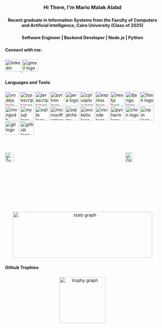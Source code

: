 <h3 align="center">Hi There, I'm Mario Malak Alabd</h3>

###

<h4 align="center">Recent graduate in Information Systems from the Faculty of Computers and Artificial Intelligence, Cairo University (Class of 2025)</h4>

###

<h4 align="center">Software Engineer | Backend Developer | Node.js | Python</h4>

###

<h4 align="left">Connect with me:</h4>

###

<div align="left">
  <a href="https://www.linkedin.com/in/mario-alabd-1a6467221/" target="_blank">
    <img src="https://raw.githubusercontent.com/maurodesouza/profile-readme-generator/master/src/assets/icons/social/linkedin/default.svg" width="52" height="40" alt="linkedin logo"  />
  </a>
  <a href="mailto:marioalabd611@gmail.com" target="_blank">
    <img src="https://raw.githubusercontent.com/maurodesouza/profile-readme-generator/master/src/assets/icons/social/gmail/default.svg" width="52" height="40" alt="gmail logo"  />
  </a>
</div>

###

<h4 align="left">Languages and Tools:</h4>

###

<div align="left">
  <img src="https://cdn.jsdelivr.net/gh/devicons/devicon/icons/nodejs/nodejs-original.svg" height="45" alt="nodejs logo" width="45" />
  
  <img src="https://cdn.jsdelivr.net/gh/devicons/devicon/icons/typescript/typescript-original.svg" height="45" alt="typescript logo"  width="45"/>
  
  <img src="https://cdn.jsdelivr.net/gh/devicons/devicon/icons/javascript/javascript-original.svg" height="45" alt="javascript logo" width="45" />
  
  <img src="https://cdn.jsdelivr.net/gh/devicons/devicon/icons/python/python-original.svg" height="45" alt="python logo" width="45" />
  
  <img src="https://cdn.jsdelivr.net/gh/devicons/devicon/icons/java/java-original.svg" height="45" alt="java logo"  width="45"/>
  
  <img src="https://cdn.jsdelivr.net/gh/devicons/devicon/icons/cplusplus/cplusplus-original.svg" height="45" alt="cplusplus logo" width="45" />
  
  <img src="https://cdn.jsdelivr.net/gh/devicons/devicon/icons/express/express-original.svg" height="45" alt="express logo" width="45" />
  
  <img src="https://cdn.jsdelivr.net/gh/devicons/devicon/icons/nestjs/nestjs-original.svg" height="45" alt="nestjs logo" width="45" />
  
  <img src="https://cdn.jsdelivr.net/gh/devicons/devicon/icons/django/django-plain.svg" height="45" alt="django logo" width="45" />
  
  <img src="https://cdn.jsdelivr.net/gh/devicons/devicon/icons/flask/flask-original.svg" height="45" alt="flask logo" width="45" />
  
  <img src="https://cdn.jsdelivr.net/gh/devicons/devicon/icons/mongodb/mongodb-original.svg" height="45" alt="mongodb logo" width="45" />
  
  <img src="https://cdn.jsdelivr.net/gh/devicons/devicon/icons/mysql/mysql-original.svg" height="45" alt="mysql logo" width="45" />
  
  <img src="https://cdn.jsdelivr.net/gh/devicons/devicon/icons/sqlite/sqlite-original.svg" height="45" alt="sqlite logo" width="45" />
  
  <img src="https://cdn.jsdelivr.net/gh/devicons/devicon/icons/microsoftsqlserver/microsoftsqlserver-plain.svg" height="45" alt="microsoftsqlserver logo" width="45" />
  
  <img src="https://cdn.jsdelivr.net/gh/devicons/devicon/icons/sqlalchemy/sqlalchemy-original.svg" height="45" alt="sqlalchemy logo" width="45" />
  
  <img src="https://cdn.jsdelivr.net/gh/devicons/devicon/icons/socketio/socketio-original.svg" height="45" alt="socketio logo" width="45" />
  
  <img src="https://cdn.jsdelivr.net/gh/devicons/devicon/icons/vscode/vscode-original.svg" height="45" alt="vscode logo" width="45" />
  
  <img src="https://cdn.jsdelivr.net/gh/devicons/devicon/icons/pycharm/pycharm-original.svg" height="45" alt="pycharm logo" width="45" />
  
  <img src="https://cdn.jsdelivr.net/gh/devicons/devicon/icons/clion/clion-original.svg" height="45" alt="clion logo" width="45" />
  
  <img src="https://cdn.jsdelivr.net/gh/devicons/devicon/icons/npm/npm-original-wordmark.svg" height="45" alt="npm logo" width="45" />
  
  <img src="https://cdn.jsdelivr.net/gh/devicons/devicon/icons/git/git-original.svg" height="45" alt="git logo" width="45" />
  
  <img src="https://cdn.jsdelivr.net/gh/devicons/devicon/icons/github/github-original.svg" height="45" alt="github logo" width="45" />
</div>

###

<br clear="both">

<div align="left" style="display: flex; justify-content: space-between; gap: 10px;">

  <img 
    src="https://github-readme-stats.vercel.app/api/top-langs?username=mariomalak1&locale=en&hide_title=false&layout=compact&card_width=320&langs_count=4&theme=dracula&hide_border=false" 
    alt="Top Languages" 
    style="width: 47%; height: auto;" 
  />

  <img 
    src="https://streak-stats.demolab.com?user=mariomalak1&locale=en&mode=weekly&theme=dracula&hide_border=false&border_radius=5" 
    alt="GitHub Streak" 
    style="width: 47%; height: auto;" 
  />

</div>



###

<br clear="both">

<div align="center">
  <img src="https://github-readme-stats.vercel.app/api?username=mariomalak1&hide_title=false&hide_rank=false&show_icons=true&include_all_commits=true&count_private=true&disable_animations=false&theme=dracula&locale=en&hide_border=false&order=1" height="150" alt="stats graph" width="95%" />
</div>

###

<h4 align="left">Github Trophies</h4>

###

<div align="center">
  <img src="https://github-profile-trophy.vercel.app?username=mariomalak1&theme=dracula&column=-1&row=1&margin-w=8&margin-h=8&no-bg=false&no-frame=false&order=4" height="150" alt="trophy graph"  />
</div>

###

<div align="left">
</div>

###

<br clear="both">

<div align="left">
</div>

###